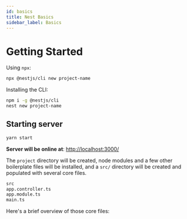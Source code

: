 ```yaml
---
id: basics
title: Nest Basics
sidebar_label: Basics
---
```


# Getting Started

Using `npx`:

```bash
npx @nestjs/cli new project-name
```

Installing the CLI:

```bash
npm i -g @nestjs/cli
nest new project-name
```

## Starting server

```bash
yarn start
```

**Server will be online at**: [http://localhost:3000/](http://localhost:3000/)

The `project` directory will be created, node modules and a few other boilerplate files will be installed, and a `src/` directory will be created and populated with several core files.

```bash
src
app.controller.ts
app.module.ts
main.ts
```

Here's a brief overview of those core files: